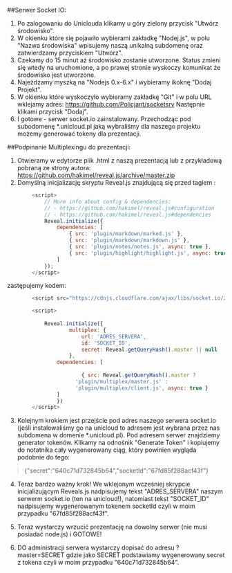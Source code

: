 ##Serwer Socket IO:
1. Po zalogowaniu do Uniclouda klikamy u góry zielony przycisk "Utwórz środowisko".
2. W okienku które się pojawiło wybierami zakładkę "Nodej.js", w polu "Nazwa środowiska" wpisujemy naszą unikalną subdomenę oraz zatwierdzamy przyciskiem "Utwórz".
3. Czekamy do 15 minut aż środowisko zostanie utworzone. Status zmieni się wtedy na uruchomione, a po prawej stronie wyskoczy komunikat że środowisko jest utworzone.
4. Najeżdzamy myszką na "Nodejs 0.x-6.x" i wybieramy ikoknę "Dodaj Projekt".
5. W okienku które wyskoczyło wybieramy zakładkę "Git" i w polu URL wklejamy adres:
https://github.com/Policjant/socketsrv
Następnie klikami przycisk "Dodaj".
6. I gotowe - serwer socket.io zainstalowany. Przechodząc pod subodomenę *.unicloud.pl jaką wybraliśmy dla naszego projektu możemy generować tokeny dla prezentacji.


##Podpinanie Multiplexingu do prezentacji:
1. Otwieramy w edytorze plik .html z naszą prezentacją lub z przykładową pobraną ze strony autora: https://github.com/hakimel/reveal.js/archive/master.zip
2. Domyślną inicjalizację skryptu Reveal.js znajdującą się przed tagiem </body>:
```javascript
		<script>
			// More info about config & dependencies:
			// - https://github.com/hakimel/reveal.js#configuration
			// - https://github.com/hakimel/reveal.js#dependencies
			Reveal.initialize({
				dependencies: [
					{ src: 'plugin/markdown/marked.js' },
					{ src: 'plugin/markdown/markdown.js' },
					{ src: 'plugin/notes/notes.js', async: true },
					{ src: 'plugin/highlight/highlight.js', async: true, callback: function() { hljs.initHighlightingOnLoad(); } }
				]
			});
		</script>
```

zastępujemy kodem:
```javascript
		<script src="https://cdnjs.cloudflare.com/ajax/libs/socket.io/2.0.4/socket.io.slim.js" integrity="sha256-jniDwC1PC9OmGoyPxA9VpGvgwDYyxsMqu5Q4OrF5wNY=" crossorigin="anonymous"></script>

		<script>
			
			Reveal.initialize({
					multiplex: {
						url: 'ADRES_SERVERA',
						id: 'SOCKET_ID',
						secret: Reveal.getQueryHash().master || null
					},
				dependencies: [
			
						{ src: Reveal.getQueryHash().master ?
					  'plugin/multiplex/master.js' :
					  'plugin/multiplex/client.js', async: true }
				]
				})
		</script>
```

3. Kolejnym krokiem jest przejście pod adres naszego serwera socket.io (jeśli instalowaliśmy go na unicloud to adresem jest wybrana przez nas subdomena w domenie *.unicloud.pl). 
Pod adresem serwer znajdziemy generator tokenów. Klikamy na odnośnik "Generate Token" i kopiujemy do notatnika cały wygenerowany ciąg, który powinien wygląda podobnie do tego:
> {"secret":"640c71d732845b64","socketId":"67fd85f288acf43f"}

4. Teraz bardzo ważny krok! We wklejonym wcześniej skrypcie inicjalizującym Reveals.js nadpisujemy tekst "ADRES_SERVERA" naszym serwerm socket.io (ten na unicloud!),
natomiast tekst "SOCKET_ID" nadpisujemy wygenerowanym tokenem socketId czyli w moim przypadku "67fd85f288acf43f".

5. Teraz wystarczy wrzucić prezentację na dowolny serwer (nie musi posiadać node.js) i GOTOWE!

7. DO administracji serwera wystarczy dopisać do adresu ?master=SECRET gdzie jako SECRET podstawiamy wygenerowany secret z tokena czyli w moim przypadku "640c71d732845b64".
